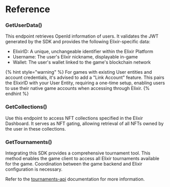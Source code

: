 # Reference

### GetUserData() <a href="#user-content-getuserdata" id="user-content-getuserdata"></a>

This endpoint retrieves OpenId information of users. It validates the JWT generated by the SDK and provides the following Elixir-specific data:

* ElixirID: A unique, unchangeable identifier within the Elixir Platform
* Username: The user's Elixir nickname, displayable in-game
* Wallet: The user's wallet linked to the game's blockchain network

{% hint style="warning" %}
For games with existing User entities and account credentials, it's advised to add a "Link Account" feature. This pairs the ElixirID with your User Entity, requiring a one-time setup, enabling users to use their native game accounts when accessing through Elixir.
{% endhint %}

### GetCollections() <a href="#user-content-getcollections" id="user-content-getcollections"></a>

Use this endpoint to access NFT collections specified in the Elixir Dashboard. It serves as NFT gating, allowing retrieval of all NFTs owned by the user in these collections.

### GetTournaments() <a href="#user-content-gettournaments" id="user-content-gettournaments"></a>

Integrating this SDK provides a comprehensive tournament tool. This method enables the game client to access all Elixir tournaments available for the game. Coordination between the game backend and Elixir configuration is necessary.&#x20;

Refer to the [tournaments-api](../../api-docs/api-docs-1/tournaments-api/ "mention") documentation for more information.
